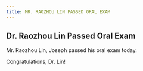 ```yaml
---
title: MR. RAOZHOU LIN PASSED ORAL EXAM
---
```


## Dr. Raozhou Lin Passed Oral Exam

Mr. Raozhou Lin, Joseph passed his oral exam today.

Congratulations, Dr. Lin!
